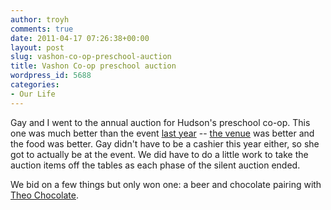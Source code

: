 ```yaml
---
author: troyh
comments: true
date: 2011-04-17 07:26:38+00:00
layout: post
slug: vashon-co-op-preschool-auction
title: Vashon Co-op preschool auction
wordpress_id: 5688
categories:
- Our Life
---
```


Gay and I went to the annual auction for Hudson's preschool co-op. This one was much better than the event [last year](http://troyandgay.com/2010/04/17/preschool-auction/) -- [the venue](http://www.openspacevashon.com/) was better and the food was better. Gay didn't have to be a cashier this year either, so she got to actually be at the event. We did have to do a little work to take the auction items off the tables as each phase of the silent auction ended.

We bid on a few things but only won one: a beer and chocolate pairing with [Theo Chocolate](http://www.theochocolate.com/).
